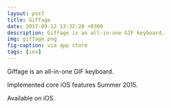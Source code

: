 ```yaml
---
layout: post
title: Giffage
date: 2017-09-12 13:32:20 +0300
description: Giffage is an all-in-one GIF keyboard.
img: giffage.png
fig-caption: via app store
tags: [ios]
---
```


Giffage is an all-in-one GIF keyboard.

Implemented core iOS features Summer 2015.

Available on iOS.